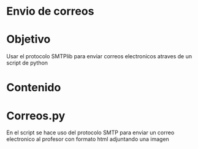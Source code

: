 # Envio de correos 

# Objetivo 
Usar el protocolo SMTPlib para enviar correos electronicos atraves de un script de python
# Contenido
# Correos.py
En el script se hace uso del protocolo SMTP para enviar un correo electronico al profesor con formato html adjuntando una imagen 
